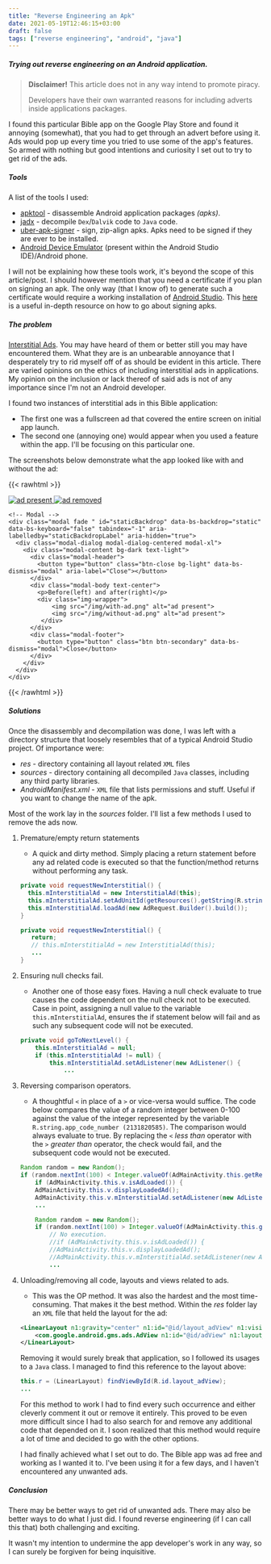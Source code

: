 ```yaml
---
title: "Reverse Engineering an Apk"
date: 2021-05-19T12:46:15+03:00
draft: false
tags: ["reverse engineering", "android", "java"]
---
```


##### Trying out reverse engineering on an Android application.

<!--more-->

> __Disclaimer!__ 
> This article does not in any way intend to promote piracy.
>
> Developers have their own warranted reasons for including adverts inside applications packages.

I found this particular Bible app on the Google Play Store and found it annoying (somewhat), that you had to get through an advert before using it.
Ads would pop up every time you tried to use some of the app's features. So armed with nothing but good intentions and curiosity I set out to try to get rid of the ads.

##### Tools

A list of the tools I used:

- [apktool](https://ibotpeaches.github.io/Apktool/) - disassemble Android application packages _(apks)_.
- [jadx](https://github.com/skylot/jadx) - decompile `Dex`/`Dalvik` code to `Java` code.
- [uber-apk-signer](https://github.com/patrickfav/uber-apk-signer) - sign, zip-align apks. Apks need to be signed if they are ever to be installed.
- [Android Device Emulator](https://developer.android.com/studio) (present within the Android Studio IDE)/Android phone.

I will not be explaining how these tools work, it's beyond the scope of this article/post. I should however mention that you need a certificate if you plan on signing an apk.
The only way (that I know of) to generate such a certificate would require a working installation of [Android Studio](https://developer.android.com/studio). This
[here](https://developer.android.com/studio/publish/app-signing#signing-manually) is a useful in-depth resource on how to go about signing apks.

##### The problem

[Interstitial Ads](). You may have heard of them or better still you may have encountered them. What they are is an unbearable annoyance that I desperately try to rid myself off of
 as should be evident in this article. There are varied opinions on the ethics of including interstitial ads in applications. My opinion on the inclusion or lack thereof of said ads is not of any importance since
  I'm not an Android developer.

I found two instances of interstitial ads in this Bible application:

- The first one was a fullscreen ad that covered the entire screen on initial app launch.
- The second one (annoying one) would appear when you used a feature within the app. I'll be focusing on this particular one.

The screenshots below demonstrate what the app looked like with and without the ad:

{{< rawhtml >}}
    <div class="img-wrapper">
        <a href="#" data-bs-toggle="modal" data-bs-target="#staticBackdrop">
             <img src="/img/with-ad.png" alt="ad present" class="img-thumbnail">
        </a>
        <a href="#" data-bs-toggle="modal" data-bs-target="#staticBackdrop">
             <img src="/img/without-ad.png" alt="ad removed" class="img-thumbnail">
        </a>
    </div>
    
    <!-- Modal -->
    <div class="modal fade " id="staticBackdrop" data-bs-backdrop="static" data-bs-keyboard="false" tabindex="-1" aria-labelledby="staticBackdropLabel" aria-hidden="true">
      <div class="modal-dialog modal-dialog-centered modal-xl">
        <div class="modal-content bg-dark text-light">
          <div class="modal-header">
            <button type="button" class="btn-close bg-light" data-bs-dismiss="modal" aria-label="Close"></button>
          </div>
          <div class="modal-body text-center">
            <p>Before(left) and after(right)</p>
            <div class="img-wrapper">
                <img src="/img/with-ad.png" alt="ad present">
                <img src="/img/without-ad.png" alt="ad present">
             </div>
          </div>
          <div class="modal-footer">
            <button type="button" class="btn btn-secondary" data-bs-dismiss="modal">Close</button>
          </div>
        </div>
      </div>
    </div>

{{< /rawhtml >}}

##### Solutions

Once the disassembly and decompilation was done, I was left with a directory structure that loosely resembles that of a typical Android Studio project. Of importance were:

- _res_ - directory containing all layout related `XML` files
- _sources_ - directory containing all decompiled `Java` classes, including any third party libraries.
- _AndroidManifest.xml_ - `XML` file that lists permissions and stuff. Useful if you want to change the name of the apk.

Most of the work lay in the _sources_ folder. I'll list a few methods I used to remove the ads now.

1. Premature/empty return statements
    - A quick and dirty method. Simply placing a return statement before any ad related code is executed so that the function/method returns without performing any task.
    
    ```java
   private void requestNewInterstitial() {
      this.mInterstitialAd = new InterstitialAd(this);
      this.mInterstitialAd.setAdUnitId(getResources().getString(R.string.interstitial_ad_unit_id));
      this.mInterstitialAd.loadAd(new AdRequest.Builder().build());
    }
   ```

   ```java
   private void requestNewInterstitial() {
      return;
      // this.mInterstitialAd = new InterstitialAd(this);
      ...
   }
   ```
2. Ensuring null checks fail.
    - Another one of those easy fixes. Having a null check evaluate to true causes the code dependent on the null check not to be executed.
    Case in point, assigning a null value to the variable `this.mInterstitialAd`, ensures the if statement below will fail and as such any subsequent code will not be executed.
    
    ```java
    private void goToNextLevel() {
        this.mInterstitialAd = null;
        if (this.mInterstitialAd != null) {
            this.mInterstitialAd.setAdListener(new AdListener() {
                ...
    ```
3. Reversing comparison operators.

    - A thoughtful `<` in place of a `>` or vice-versa would suffice.
    The code below compares the value of a random integer between 0-100 against the value of the integer represented by the variable `R.string.app_code_number (2131820585)`. The comparison would always evaluate to true.
    By replacing the `<` _less than_ operator with the `>` _greater than_ operator, the check would fail, and the subsequent code would not be executed.
    
    ```java
    Random random = new Random();
    if (random.nextInt(100) < Integer.valueOf(AdMainActivity.this.getResources().getString(R.string.app_code_number)).intValue()) {
        if (AdMainActivity.this.v.isAdLoaded()) {
        AdMainActivity.this.v.displayLoadedAd();
        AdMainActivity.this.v.mInterstitialAd.setAdListener(new AdListener() {
        ...
    ```
   
   ```java
       Random random = new Random();
       if (random.nextInt(100) > Integer.valueOf(AdMainActivity.this.getResources().getString(R.string.app_code_number)).intValue()) {
           // No execution. 
           //if (AdMainActivity.this.v.isAdLoaded()) {
           //AdMainActivity.this.v.displayLoadedAd();
           //AdMainActivity.this.v.mInterstitialAd.setAdListener(new AdListener() {
           ...
   ```
4. Unloading/removing all code, layouts and views related to ads.
    - This was the OP method. It was also the hardest and the most time-consuming. That makes it the best method.
    Within the _res_ folder lay an `XML` file that held the layout for the ad:
    
    ```xml
    <LinearLayout n1:gravity="center" n1:id="@id/layout_adView" n1:visibility="gone" n1:layout_width="fill_parent" n1:layout_height="wrap_content" n1:layout_marginTop="@dimen/ads_padding" n1:layout_marginBottom="@dimen/ads_padding">
        <com.google.android.gms.ads.AdView n1:id="@id/adView" n1:layout_width="wrap_content" n1:layout_height="wrap_content" n3:adSize="MEDIUM_RECTANGLE" n3:adUnitId="@string/banner_ad_unit_id" />
    </LinearLayout>
    ```
   Removing it would surely break that application, so I followed its usages to a `Java` class. I managed to find this reference to the layout above:
   
   ```java
   this.r = (LinearLayout) findViewById(R.id.layout_adView);
   ...
   ```
   For this method to work I had to find every such occurrence and either cleverly comment it out or remove it entirely.
   This proved to be even more difficult since I had to also search for and remove any additional code that depended on it. 
   I soon realized that this method would require a lot of time and decided to go with the other options.
   
   I had finally achieved what I set out to do. The Bible app was ad free and working as I wanted it to. 
   I've been using it for a few days, and I haven't encountered any unwanted ads.
   
##### Conclusion

There may be better ways to get rid of unwanted ads. There may also be better ways to do what I just did.
I found reverse engineering (if I can call this that) both challenging and exciting.

It wasn't my intention to undermine the app developer's work in any way, so I can surely be forgiven for being inquisitive.